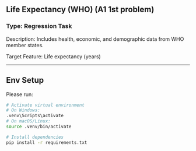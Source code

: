 ## Life Expectancy (WHO) (A1 1st problem)

### Type: Regression Task

Description: Includes health, economic, and demographic data from WHO member states.

Target Feature: Life expectancy (years)

---

## Env Setup

Please run:

```bash
# Activate virtual environment
# On Windows:
.venv\Scripts\activate
# On macOS/Linux:
source .venv/bin/activate

# Install dependencies
pip install -r requirements.txt
```
